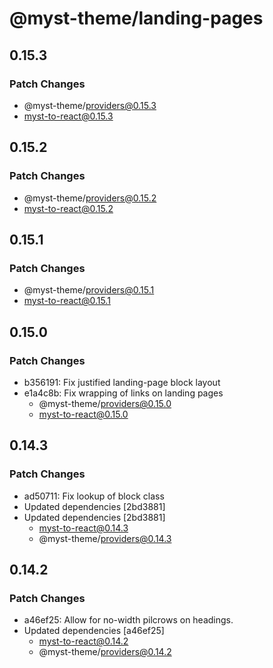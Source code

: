 # @myst-theme/landing-pages

## 0.15.3

### Patch Changes

- @myst-theme/providers@0.15.3
- myst-to-react@0.15.3

## 0.15.2

### Patch Changes

- @myst-theme/providers@0.15.2
- myst-to-react@0.15.2

## 0.15.1

### Patch Changes

- @myst-theme/providers@0.15.1
- myst-to-react@0.15.1

## 0.15.0

### Patch Changes

- b356191: Fix justified landing-page block layout
- e1a4c8b: Fix wrapping of links on landing pages
  - @myst-theme/providers@0.15.0
  - myst-to-react@0.15.0

## 0.14.3

### Patch Changes

- ad50711: Fix lookup of block class
- Updated dependencies [2bd3881]
- Updated dependencies [2bd3881]
  - myst-to-react@0.14.3
  - @myst-theme/providers@0.14.3

## 0.14.2

### Patch Changes

- a46ef25: Allow for no-width pilcrows on headings.
- Updated dependencies [a46ef25]
  - myst-to-react@0.14.2
  - @myst-theme/providers@0.14.2
